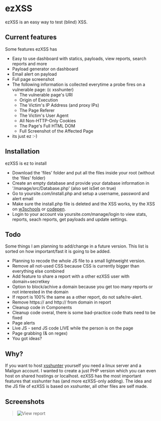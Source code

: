 # ezXSS
ezXSS is an easy way to test (blind) XSS.

## Current features
Some features ezXSS has

* Easy to use dashboard with statics, payloads, view reports, search reports and more
* Payload generator on dashboard
* Email alert on payload
* Full page screenshot
* The following information is collected everytime a probe fires on a vulnerable page: (c xsshunter)
    * The vulnerable page's URI 
    * Origin of Execution 
    * The Victim's IP Address (and proxy IPs)
    * The Page Referer 
    * The Victim's User Agent 
    * All Non-HTTP-Only Cookies 
    * The Page's Full HTML DOM 
    * Full Screenshot of the Affected Page 
* its just ez :-)

## Installation
ezXSS is ez to install

* Download the 'files' folder and put all the files inside your root (without the 'files' folder)
* Create an empty database and provide your database information in '/manage/src/Database.php' (also set isSet on true)
* Go to yoursite.com/install.php and setup a username, password and alert email
* Make sure the install.php file is deleted and the XSS works, try the XSS on [w3schools](https://www.w3schools.com/html/tryit.asp?filename=tryhtml_intro) or [codepen](https://codepen.io).
* Login to your account via yoursite.com/manage/login to view stats, reports, seach reports, get payloads and update settings.

## Todo
Some things I am planning to add/change in a future version. This list is sorted on how important/fast it is going to be added.

* Planning to recode the whole JS file to a small lightweight version.
* Remove all not-used CSS because CSS is currently bigger than everything else combined
* Add feature to share a report with a other ezXSS user with domain+secretkey
* Option to block/achive a domain because you get too many reports or not interested in the domain
* If report is 100% the same as a other report, do not safe/re-alert.
* Remove https:// and http:// from domain in report
* Cleanup code in Components
* Cleanup code overal, there is some bad-practice code thats need to be fixed
* Page alerts
* Live JS - send JS code LIVE while the person is on the page
* Page grabbing (& on regex)
* You got ideas?

## Why?
If you want to host [xsshunter](https://github.com/mandatoryprogrammer/xsshunter) yourself you need a linux server and a Mailgun account. I wanted to create a just PHP version which you can even host on shared hostings or localhost. ezXSS has the most important features that xsshunter has (and more ezXSS-only adding). The idea and the JS file of ezXSS is based on xsshunter, all other files are self made.

## Screenshots
> ![View report](http://i.imgur.com/FXbaFkD.png)
